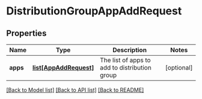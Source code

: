 # DistributionGroupAppAddRequest

## Properties
Name | Type | Description | Notes
------------ | ------------- | ------------- | -------------
**apps** | [**list[AppAddRequest]**](AppAddRequest.md) | The list of apps to add to distribution group | [optional] 

[[Back to Model list]](../README.md#documentation-for-models) [[Back to API list]](../README.md#documentation-for-api-endpoints) [[Back to README]](../README.md)

